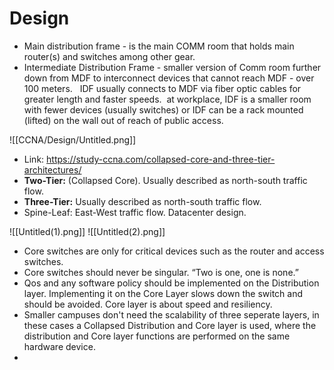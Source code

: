 # Design #
- Main distribution frame - is the main COMM room that holds main router(s) and switches among other gear.
- Intermediate Distribution Frame - smaller version of Comm room further down from MDF to interconnect devices that cannot reach MDF - over 100 meters.   IDF usually connects to MDF via fiber optic cables for greater length and faster speeds.  at workplace, IDF is a smaller room with fewer devices (usually switches) or IDF can be a rack mounted (lifted) on the wall out of reach of public access.

![[CCNA/Design/Untitled.png]]
- Link: https://study-ccna.com/collapsed-core-and-three-tier-architectures/
- **Two-Tier:** (Collapsed Core). Usually described as north-south traffic flow.
- **Three-Tier:** Usually described as north-south traffic flow.
- Spine-Leaf: East-West traffic flow. Datacenter design.

![[Untitled(1).png]]
![[Untitled(2).png]]

- Core switches are only for critical devices such as the router and access switches.
- Core switches should never be singular. “Two is one, one is none.”
- Qos and any software policy should be implemented on the Distribution layer. Implementing it on the Core Layer slows down the switch and should be avoided. Core layer is about speed and resiliency.
- Smaller campuses don't need the scalability of three seperate layers, in these cases a Collapsed Distribution and Core layer is used, where the distribution and Core layer functions are performed on the same hardware device.
- 


